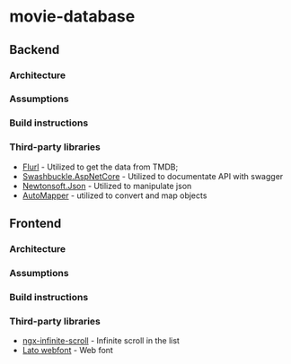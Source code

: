 # movie-database

## Backend

### Architecture
### Assumptions
### Build instructions
### Third-party libraries
- [Flurl](https://flurl.dev/) - Utilized to get the data from TMDB;
- [Swashbuckle.AspNetCore](https://github.com/domaindrivendev/Swashbuckle.AspNetCore) - Utilized to documentate API with swagger
- [Newtonsoft.Json](https://www.newtonsoft.com/json) - Utilized to manipulate json
- [AutoMapper](https://automapper.org/) - utilized to convert and map objects

## Frontend

### Architecture
### Assumptions
### Build instructions
### Third-party libraries
- [ngx-infinite-scroll](https://www.npmjs.com/package/ngx-infinite-scroll) - Infinite scroll in the list
- [Lato webfont](https://fonts.google.com/specimen/Lato?selection.family=Lato) - Web font